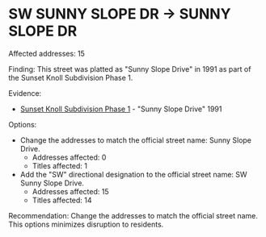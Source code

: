 # SW SUNNY SLOPE DR -> SUNNY SLOPE DR

Affected addresses: 15

Finding: This street was platted as "Sunny Slope Drive" in 1991 as part of the Sunset Knoll Subdivision Phase 1.

Evidence:

- [Sunset Knoll Subdivision Phase 1](https://www.grantspassoregon.gov/DocumentCenter/View/31672/SUNSET-KNOLL-SUBDIVISION-PHASE-1?bidId=) - "Sunny Slope Drive" 1991

Options:

- Change the addresses to match the official street name: Sunny Slope Drive.
  - Addresses affected: 0
  - Titles affected: 1
- Add the "SW" directional designation to the official street name: SW Sunny Slope Drive.
  - Addresses affected: 15
  - Titles affected: 14

Recommendation: Change the addresses to match the official street name. This options minimizes disruption to residents.
